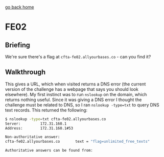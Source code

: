 [go back home](/ncs-2021-writeup/)

# FE02

## Briefing

We're sure there's a flag at `cfta-fe02.allyourbases.co` - can you find it?

## Walkthrough

This gives a URL, which when visited returns a DNS error (the current version of the challenge has a webpage that says you should look elsewhere). My first instinct was to run `nslookup` on the domain, which returns nothing useful. Since it was giving a DNS error I thought the challenge must be related to DNS, so I ran `nslookup -type=txt` to query DNS text records. This returned the following:

```bash
$ nslookup -type=txt cfta-fe02.allyourbases.co                                                                
Server:         172.31.160.1
Address:        172.31.160.1#53

Non-authoritative answer:
cfta-fe02.allyourbases.co       text = "flag=unlimited_free_texts"

Authoritative answers can be found from:
```

